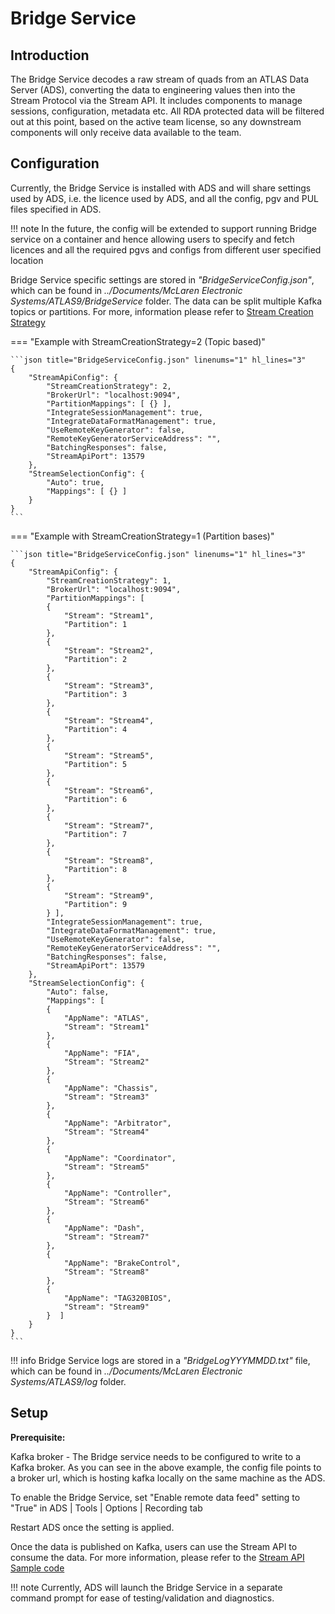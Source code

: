 # Bridge Service

## Introduction
The Bridge Service decodes a raw stream of quads from an ATLAS Data Server (ADS), converting the data to engineering values then into the Stream Protocol via the Stream API. It includes components to manage sessions, configuration, metadata etc. 
All RDA protected data will be filtered out at this point, based on the active team license, so any downstream components will only receive data available to the team. 


## Configuration
Currently, the Bridge Service is installed with ADS and will share settings used by ADS, i.e. the licence used by ADS, and all the config, pgv and PUL files specified in ADS.


!!! note
    In the future, the config will be extended to support running Bridge service on a container and hence allowing users to specify  and fetch licences and all the required pgvs and configs from different user specified location


Bridge Service specific settings are stored in *"BridgeServiceConfig.json"*, which can be found in *../Documents/McLaren Electronic Systems/ATLAS9/BridgeService* folder. The data can be split multiple Kafka topics or partitions. For more, information please refer to [Stream Creation Strategy](https://atlas.mclarenapplied.com/secu4/open_streaming_architecture/stream_api/stream_server/#stream-creation-strategy)


=== "Example with StreamCreationStrategy=2 (Topic based)"

    ```json title="BridgeServiceConfig.json" linenums="1" hl_lines="3"
    {
        "StreamApiConfig": {
            "StreamCreationStrategy": 2,
            "BrokerUrl": "localhost:9094",
            "PartitionMappings": [ {} ],
            "IntegrateSessionManagement": true,
            "IntegrateDataFormatManagement": true,
            "UseRemoteKeyGenerator": false,
            "RemoteKeyGeneratorServiceAddress": "",
            "BatchingResponses": false,
            "StreamApiPort": 13579
        },
        "StreamSelectionConfig": {
            "Auto": true,
            "Mappings": [ {} ]
        }
    }
    ```
=== "Example with StreamCreationStrategy=1 (Partition bases)"

    ```json title="BridgeServiceConfig.json" linenums="1" hl_lines="3"
    {
        "StreamApiConfig": {
            "StreamCreationStrategy": 1,
            "BrokerUrl": "localhost:9094",
            "PartitionMappings": [ 
            {
                "Stream": "Stream1",
                "Partition": 1
            },
            {
                "Stream": "Stream2",
                "Partition": 2
            },
            {
                "Stream": "Stream3",
                "Partition": 3
            },
            {
                "Stream": "Stream4",
                "Partition": 4
            },
            {
                "Stream": "Stream5",
                "Partition": 5
            },
            {
                "Stream": "Stream6",
                "Partition": 6
            },
            {
                "Stream": "Stream7",
                "Partition": 7
            },
            {
                "Stream": "Stream8",
                "Partition": 8
            },
            {
                "Stream": "Stream9",
                "Partition": 9
            } ],
            "IntegrateSessionManagement": true,
            "IntegrateDataFormatManagement": true,
            "UseRemoteKeyGenerator": false,
            "RemoteKeyGeneratorServiceAddress": "",
            "BatchingResponses": false,
            "StreamApiPort": 13579
        },
        "StreamSelectionConfig": {
            "Auto": false,
            "Mappings": [  
            {
                "AppName": "ATLAS",
                "Stream": "Stream1"
            },
            {
                "AppName": "FIA",
                "Stream": "Stream2"
            },
            {
                "AppName": "Chassis",
                "Stream": "Stream3"
            },
            {
                "AppName": "Arbitrator",
                "Stream": "Stream4"
            },
            {
                "AppName": "Coordinator",
                "Stream": "Stream5"
            },
            {
                "AppName": "Controller",
                "Stream": "Stream6"
            },
            {
                "AppName": "Dash",
                "Stream": "Stream7"
            },
            {
                "AppName": "BrakeControl",
                "Stream": "Stream8"
            },
            {
                "AppName": "TAG320BIOS",
                "Stream": "Stream9"
            }  ]
        }
    }
    ``` 


!!! info
    Bridge Service logs are stored in a *"BridgeLogYYYMMDD.txt"* file, which can be found in *../Documents/McLaren Electronic Systems/ATLAS9/log* folder. 

## Setup

**Prerequisite:**

Kafka broker - The Bridge service needs to be configured to write to a Kafka broker. As you can see in the above example, the config file points to a broker url, which is hosting kafka locally on the same machine as the ADS.

To enable the Bridge Service, set "Enable remote data feed" setting to "True" in ADS | Tools | Options | Recording tab

Restart ADS once the setting is applied. 

Once the data is published on Kafka, users can use the Stream API to consume the data. For more information, please refer to the [Stream API Sample code](https://github.com/mat-docs/MA.Streaming.Api.UsageSample)

!!! note
    Currently, ADS will launch the Bridge Service in a separate command prompt for ease of testing/validation and diagnostics.


